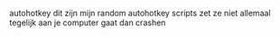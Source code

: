 autohotkey
dit zijn mijn random autohotkey scripts zet ze niet allemaal tegelijk aan je computer gaat dan crashen
